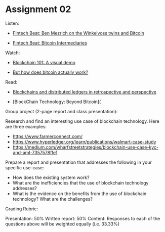 # Assignment 02


Listen:

- [Fintech Beat: Ben Mezrich on the Winkelvoss twins and Bitcoin](https://podcasts.apple.com/us/podcast/fintech-beat/id1466867273?i=1000506581932)

 - [Fintech Beat: Bitcoin Intermediaries](https://podcasts.apple.com/us/podcast/fintech-beat/id1466867273?i=1000463893464)

Watch:

- [Blockchain 101: A visual demo](https://www.youtube.com/watch?v=_160oMzblY8)

- [But how does bitcoin actually work?](https://www.youtube.com/watch?v=bBC-nXj3Ng4)

Read:

- [Blockchains and distributed ledgers in retrospective and perspective](Assignments/03/10-1108_JRF-02-2017-0035.pdf)

- [BlockChain Technology: Beyond Bitcoin](


Group project (2-page report and class presentation): 

Research and find an interesting use case of blockchain technology.  Here are three examples:

- 	https://www.farmerconnect.com/
- 	https://www.hyperledger.org/learn/publications/walmart-case-study
-  https://medium.com/wharfstreetstrategies/blockchain-use-case-kyc-and-aml-7357578ffe1

Prepare a report and presentation that addresses the following in your specific use-case:

-  How does the existing system work?
-  What are the inefficiencies that the use of blockchain technology addresses?
-  What is the evidence on the benefits from the use of blockchain technology? What are the challenges?

Grading Rubric:

Presentation: 50%
Written report: 50%
Content: Responses to each of the questions above will be weighted equally (i.e. 33.33%)

